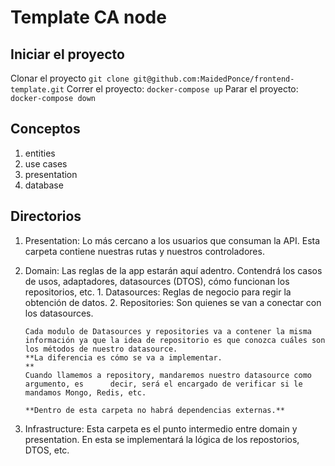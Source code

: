 # Template CA node

## Iniciar el proyecto

Clonar el proyecto
`git clone git@github.com:MaidedPonce/frontend-template.git`
Correr el proyecto:
`docker-compose up`
Parar el proyecto:
`docker-compose down`

## Conceptos

1. entities
2. use cases
3. presentation
4. database

## Directorios

1.  Presentation: Lo más cercano a los usuarios que consuman la API. Esta carpeta contiene nuestras rutas y nuestros controladores.
2.  Domain: Las reglas de la app estarán aquí adentro.
    Contendrá los casos de usos, adaptadores, datasources (DTOS), cómo funcionan los repositorios, etc. 1. Datasources: Reglas de negocio para regir la obtención de datos. 2. Repositories: Son quienes se van a conectar con los datasources.

        Cada modulo de Datasources y repositories va a contener la misma información ya que la idea de repositorio es que conozca cuáles son los métodos de nuestro datasource.
        **La diferencia es cómo se va a implementar.
        **
        Cuando llamemos a repository, mandaremos nuestro datasource como argumento, es 		decir, será el encargado de verificar si le mandamos Mongo, Redis, etc.

        **Dentro de esta carpeta no habrá dependencias externas.**

3.  Infrastructure: Esta carpeta es el punto intermedio entre domain y presentation.
    En esta se implementará la lógica de los repostorios, DTOS, etc.
